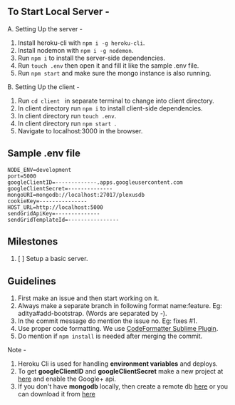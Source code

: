 ## To Start Local Server -
 A. Setting Up the server -
   1. Install heroku-cli with `npm i -g heroku-cli`.
   2. Install nodemon with `npm i -g nodemon`.
   3. Run `npm i` to install the server-side dependencies.
   4. Run `touch .env` then open it and fill it like the sample .env file.
   5. Run `npm start` and make sure the mongo instance is also running.

 B. Setting Up the client -
   1. Run `cd client ` in separate terminal to change into client directory.
   2. In client directory run `npm i` to install client-side dependencies.
   3. In client directory run `touch .env`.
   4. In client directory run `npm start `.
   5. Navigate to localhost:3000 in the browser.

## Sample .env file
```
NODE_ENV=development
port=5000
googleClientID=-------------.apps.googleusercontent.com
googleClientSecret=--------------
mongoURI=mongodb://localhost:27017/plexusdb
cookieKey=---------------
HOST_URL=http://localhost:5000
sendGridApiKey=--------------
sendGridTemplateId=----------------
```

## Milestones
 1. [ ] Setup a basic server.

## Guidelines
 1. First make an issue and then start working on it.
 2. Always make a separate branch in following format name:feature. Eg: aditya#add-bootstrap. (Words are separated by -).
 3. In the commit message do mention the issue no. Eg: fixes #1.
 4. Use proper code formatting. We use [CodeFormatter Sublime Plugin](https://github.com/akalongman/sublimetext-codeformatter).
 5. Do mention if `npm install` is needed after merging the commit.

Note -
1. Heroku Cli is used for handling **environment variables** and deploys.
2. To get **googleClientID** and **googleClientSecret** make a new project at [here](https://console.developers.google.com) and enable the Google+ api.
3. If you don't have **mongodb** locally, then create a remote db [here](https://mlab.com/home) or you can download it from [here](https://www.mongodb.com/download-center?jmp=docs&_ga=2.47151591.1318332256.1507577170-1071278786.1507217039#community)
